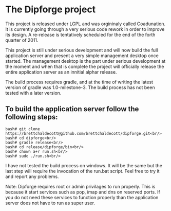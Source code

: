 The Dipforge project
====================

This project is released under LGPL and was orgininaly called Coadunation. It
is currently going through a very serious code rework in order to improve its
design. A re-release is tentatively scheduled for the end of the forth 
quarter of 2011.

This project is still under serious development and will now build the full
application server and present a very simple management desktop once started.
The management desktop is the part under serious development at the moment
and when that is complete the project will officially release the entire 
application server as an innitial alphar release.

The build process requires gradle, and at the time of writing the latest 
version of gradle was 1.0-milestone-3. The build process has not been tested
with a later version.

To build the application server follow the following steps:
----------------------------------------------------------

    bash# git clone https://brettchaldecott@github.com/brettchaldecott/dipforge.git<br/>
    bash# cd dipforge<br/>
    bash# gradle release<br/>
    bash# cd release/dipforge/bin<br/>
    bash# chown a+r run.sh<br/>
    bash# sudo ./run.sh<br/>

I have not tested the build process on windows. It will be the same but the
last step will require the invocation of the run.bat script. Feel free to try
it and report any problems.

Note: Dipforge requires root or admin privilages to run properly. This is 
because it start services such as pop, imap and dns on reserved ports. If you
do not need these services to function properly than the application server
does not have to run as super user.
